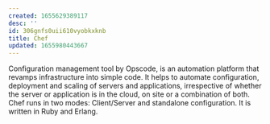 ```yaml
---
created: 1655629389117
desc: ''
id: 306gnfs0uii610vyobkxknb
title: Chef
updated: 1655980443667
---
```

   
Configuration management tool by Opscode, is an automation platform that revamps infrastructure into simple code. It helps to automate configuration, deployment and scaling of servers and applications, irrespective of whether the server or application is in the cloud, on site or a combination of both. Chef runs in two modes: Client/Server and standalone configuration. It is written in Ruby and Erlang.